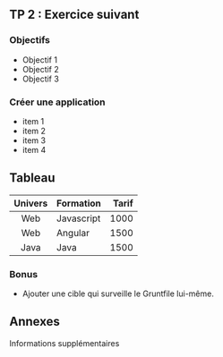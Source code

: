 ## TP 2 : Exercice suivant
### Objectifs

- Objectif 1
- Objectif 2
- Objectif 3

### Créer une application

- item 1
- item 2
- item 3
- item 4

## Tableau

| Univers | Formation | Tarif
| :-------------: | ------------- | ------:
| Web | Javascript | 1000
| Web | Angular | 1500
| Java | Java | 1500

### Bonus

- Ajouter une cible qui surveille le Gruntfile lui-même.


<div class="pb"></div>


## Annexes

Informations supplémentaires
